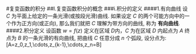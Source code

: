 #复变函数的积分
##I.复变函数积分的概念
###i.积分的定义
####1.有向曲线
设 $C$ 为平面上给定的一条光滑(或按段光滑)曲线. 如果设定 $C$ 的两个可能方向中的一个作为正方向(或正向), 那么我们就把 $C$ 理解为带方向的曲线, 称为 **有向曲线**.
####2.积分定义
设函数 $w=f(z)$ 定义在区域 $D$内，$C$ 为在区域 $D$ 内起点为 $A$ 终点为 $B$ 的一条光滑的有向曲线, 把曲线 $C$ 任意分成 $n$ 个弧段, 设分点为:
\[A=z_0,z_1,\cdots,z_{k-1},\cdots,z_n=B\]
